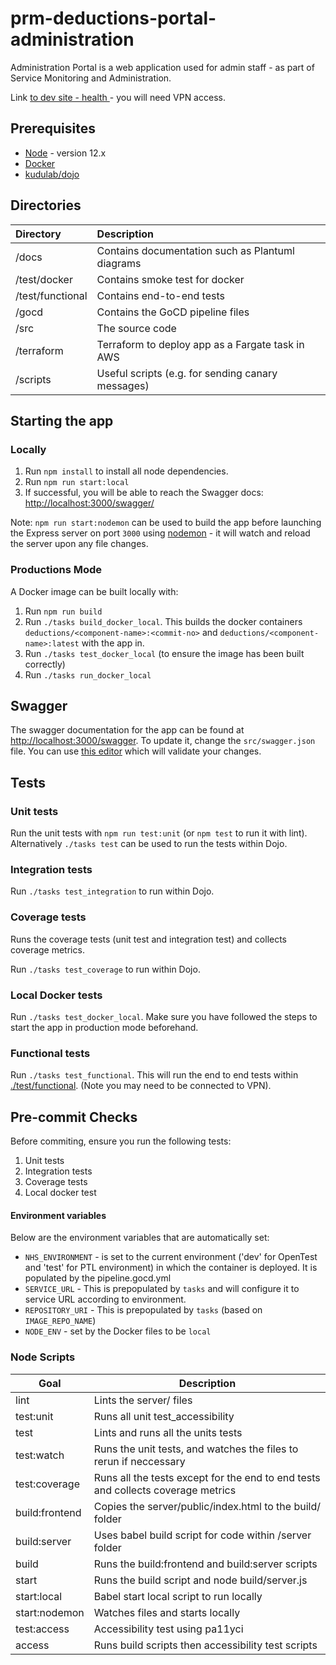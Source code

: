 # prm-deductions-portal-administration

Administration Portal is a web application used for admin staff - as part of Service Monitoring and Administration.

Link [to dev site - health ](https://dev.admin.patient-deductions.nhs.uk/health) - you will need VPN access.

## Prerequisites

- [Node](https://nodejs.org/en/download/package-manager/#nvm) - version 12.x
- [Docker](https://docs.docker.com/install/)
- [kudulab/dojo](https://github.com/kudulab/dojo#installation)

## Directories

| Directory        | Description                                       |
| :--------------- | :------------------------------------------------ |
| /docs            | Contains documentation such as Plantuml diagrams  |
| /test/docker     | Contains smoke test for docker                    |
| /test/functional | Contains end-to-end tests                         |
| /gocd            | Contains the GoCD pipeline files                  |
| /src             | The source code                                   |
| /terraform       | Terraform to deploy app as a Fargate task in AWS  |
| /scripts         | Useful scripts (e.g. for sending canary messages) |

## Starting the app

### Locally

1. Run `npm install` to install all node dependencies.
2. Run `npm run start:local`
3. If successful, you will be able to reach the Swagger docs: [http://localhost:3000/swagger/](http://localhost:3000/swagger/)

Note: `npm run start:nodemon` can be used to build the app before launching the Express server on port `3000` using [nodemon](https://www.npmjs.com/package/nodemon) - it will watch and reload the server upon any file changes.

### Productions Mode

A Docker image can be built locally with:

1. Run `npm run build`
2. Run `./tasks build_docker_local`. This builds the docker containers `deductions/<component-name>:<commit-no>` and `deductions/<component-name>:latest` with the app in.
3. Run `./tasks test_docker_local` (to ensure the image has been built correctly)
4. Run `./tasks run_docker_local`

## Swagger

The swagger documentation for the app can be found at [http://localhost:3000/swagger](http://localhost:3000/swagger). To update it, change the
`src/swagger.json` file. You can use [this editor](https://editor.swagger.io/) which will validate your changes.

## Tests

### Unit tests

Run the unit tests with `npm run test:unit` (or `npm test` to run it with lint). Alternatively `./tasks test` can be used to run the tests within Dojo.

### Integration tests

Run `./tasks test_integration` to run within Dojo.

### Coverage tests

Runs the coverage tests (unit test and integration test) and collects coverage metrics.

Run `./tasks test_coverage` to run within Dojo.

### Local Docker tests

Run `./tasks test_docker_local`. Make sure you have followed the steps to start the app in production mode beforehand.

### Functional tests

Run `./tasks test_functional`. This will run the end to end tests within [./test/functional](./test/functional). (Note you may need to be connected to VPN).

## Pre-commit Checks

Before commiting, ensure you run the following tests:

1. Unit tests
2. Integration tests
3. Coverage tests
4. Local docker test

#### Environment variables

Below are the environment variables that are automatically set:

- `NHS_ENVIRONMENT` - is set to the current environment ('dev' for OpenTest and 'test' for PTL environment) in which the container is deployed. It is populated by the pipeline.gocd.yml
- `SERVICE_URL` - This is prepopulated by `tasks` and will configure it to service URL according to environment.
- `REPOSITORY_URI` - This is prepopulated by `tasks` (based on `IMAGE_REPO_NAME`)
- `NODE_ENV` - set by the Docker files to be `local`

### Node Scripts

| Goal           | Description                                                                      |
| -------------- | -------------------------------------------------------------------------------- |
| lint           | Lints the server/ files                                                          |
| test:unit      | Runs all unit test_accessibility                                                 |
| test           | Lints and runs all the units tests                                               |
| test:watch     | Runs the unit tests, and watches the files to rerun if neccessary                |
| test:coverage  | Runs all the tests except for the end to end tests and collects coverage metrics |
| build:frontend | Copies the server/public/index.html to the build/ folder                         |
| build:server   | Uses babel build script for code within /server folder                           |
| build          | Runs the build:frontend and build:server scripts                                 |
| start          | Runs the build script and node build/server.js                                   |
| start:local    | Babel start local script to run locally                                          |
| start:nodemon  | Watches files and starts locally                                                 |
| test:access    | Accessibility test using pa11yci                                                 |
| access         | Runs build scripts then accessibility test scripts                               |
